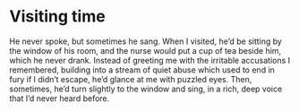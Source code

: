 Visiting time
=============He never spoke, but sometimes he sang. When I visited, he’d be sitting by the window of his room, and the nurse would put a cup of tea beside him, which he never drank. Instead of greeting me with the irritable accusations I remembered, building into a stream of quiet abuse which used to end in fury if I didn’t escape, he’d glance at me with puzzled eyes. Then, sometimes, he’d turn slightly to the window and sing, in a rich, deep voice that I’d never heard before.